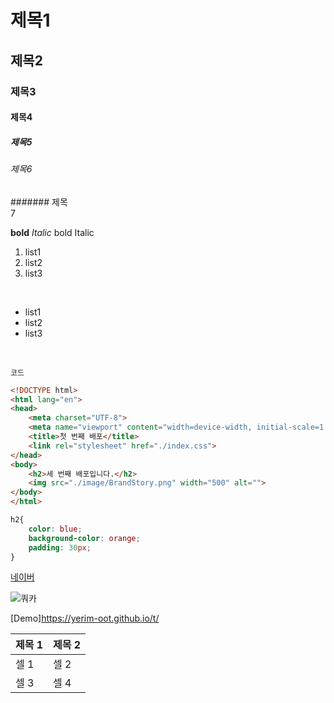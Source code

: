 # 제목1
## 제목2
### 제목3
#### 제목4
##### 제목5
###### 제목6
####### 제목<br>7 

**bold** *Italic*
bold Italic

1. list1
2. list2
3. list3
 <br>
 
 - list1
 - list2
 - list3
<br>

`코드`


``` html
<!DOCTYPE html>
<html lang="en">
<head>
    <meta charset="UTF-8">
    <meta name="viewport" content="width=device-width, initial-scale=1.0">
    <title>첫 번째 배포</title>
    <link rel="stylesheet" href="./index.css">
</head>
<body>
    <h2>세 번째 배포입니다.</h2>
    <img src="./image/BrandStory.png" width="500" alt="">
</body>
</html>
```


```css
h2{
    color: blue;
    background-color: orange;
    padding: 30px;
}
```


[네이버](https://naver.com)

![쿼카](https://github.com/user-attachments/assets/eeafe514-9adb-4fd2-8eb5-7dbf662ac60a)

[Demo]https://yerim-oot.github.io/t/


| 제목 1 | 제목 2 |
|--------|-------|
| 셀 1   | 셀 2   |
| 셀 3   | 셀 4   |
